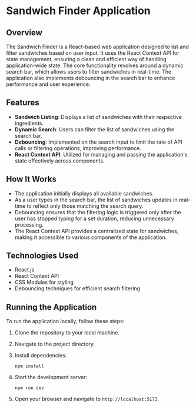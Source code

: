 # Sandwich Finder Application

## Overview

The Sandwich Finder is a React-based web application designed to list and filter sandwiches based on user input. It uses the React Context API for state management, ensuring a clean and efficient way of handling application-wide state. The core functionality revolves around a dynamic search bar, which allows users to filter sandwiches in real-time. The application also implements debouncing in the search bar to enhance performance and user experience.

## Features

-   **Sandwich Listing**: Displays a list of sandwiches with their respective ingredients.
-   **Dynamic Search**: Users can filter the list of sandwiches using the search bar.
-   **Debouncing**: Implemented on the search input to limit the rate of API calls or filtering operations, improving performance.
-   **React Context API**: Utilized for managing and passing the application's state effectively across components.

## How It Works

-   The application initially displays all available sandwiches.
-   As a user types in the search bar, the list of sandwiches updates in real-time to reflect only those matching the search query.
-   Debouncing ensures that the filtering logic is triggered only after the user has stopped typing for a set duration, reducing unnecessary processing.
-   The React Context API provides a centralized state for sandwiches, making it accessible to various components of the application.

## Technologies Used

-   React.js
-   React Context API
-   CSS Modules for styling
-   Debouncing techniques for efficient search filtering

## Running the Application

To run the application locally, follow these steps:

1. Clone the repository to your local machine.
2. Navigate to the project directory.
3. Install dependencies:

    ```
    npm install
    ```

4. Start the development server:

    ```
    npm run dev
    ```

5. Open your browser and navigate to `http://localhost:5173`.
